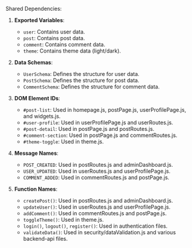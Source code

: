 Shared Dependencies:

1. **Exported Variables**: 
   - `user`: Contains user data.
   - `post`: Contains post data.
   - `comment`: Contains comment data.
   - `theme`: Contains theme data (light/dark).

2. **Data Schemas**: 
   - `UserSchema`: Defines the structure for user data.
   - `PostSchema`: Defines the structure for post data.
   - `CommentSchema`: Defines the structure for comment data.

3. **DOM Element IDs**: 
   - `#post-list`: Used in homepage.js, postPage.js, userProfilePage.js, and widgets.js.
   - `#user-profile`: Used in userProfilePage.js and userRoutes.js.
   - `#post-detail`: Used in postPage.js and postRoutes.js.
   - `#comment-section`: Used in postPage.js and commentRoutes.js.
   - `#theme-toggle`: Used in theme.js.

4. **Message Names**: 
   - `POST_CREATED`: Used in postRoutes.js and adminDashboard.js.
   - `USER_UPDATED`: Used in userRoutes.js and userProfilePage.js.
   - `COMMENT_ADDED`: Used in commentRoutes.js and postPage.js.

5. **Function Names**: 
   - `createPost()`: Used in postRoutes.js and adminDashboard.js.
   - `updateUser()`: Used in userRoutes.js and userProfilePage.js.
   - `addComment()`: Used in commentRoutes.js and postPage.js.
   - `toggleTheme()`: Used in theme.js.
   - `login()`, `logout()`, `register()`: Used in authentication files.
   - `validateData()`: Used in security/dataValidation.js and various backend-api files.